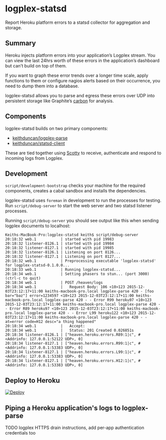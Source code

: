 # logplex-statsd

Report Heroku platform errors to a statsd collector for aggregation and storage.

## Summary

Heroku injects platform errors into your application’s Logplex stream. You can view
the last 24hrs worth of these errors in the application’s dashboard but can’t build
on top of them.

If you want to graph these error trends over a longer time scale, apply functions to them
or configure nagios alerts based on their occurrence, you need to dump them into a database.

logplex-statsd allows you to parse and egress these errors over UDP into persistent storage
like Graphite’s [carbon](https://github.com/graphite-project/) for analysis.

## Components

logplex-statsd builds on two primary components:

- [keithduncan/logplex-parse](https://github.com/keithduncan/logplex-parse)
- [keithduncan/statsd-client](https://github.com/keithduncan/statsd-client)

These are tied together using [Scotty](http://github.com/scotty-web/scotty) to receive, authenticate
and respond to incoming logs from Logplex.

## Development

`script/development-bootstrap` checks your machine for the required components,
creates a cabal sandbox and installs the dependencies.

logplex-statsd uses `foreman` in development to run the processes for testing.
Run `script/debug-server` to start the web server and two statsd listener
processes.

Running `script/debug-server` you should see output like this when sending
logplex documents to localhost:

```
Keiths-MacBook-Pro:logplex-statsd keith$ script/debug-server
20:18:32 web.1           | started with pid 19983
20:18:32 listener-8126.1 | started with pid 19984
20:18:32 listener-8127.1 | started with pid 19985
20:18:32 listener-8126.1 | Listening on port 8126...
20:18:32 listener-8127.1 | Listening on port 8127...
20:18:32 web.1           | Preprocessing executable 'logplex-statsd' for logplex-statsd-0.1.0.0...
20:18:33 web.1           | Running logplex-statsd...
20:18:34 web.1           | Setting phasers to stun... (port 3000) (ctrl-c to quit)
20:18:34 web.1           | POST /heaven/logs
20:18:34 web.1           |   Request Body: 106 <10>123 2015-12-03T23:12:17+11:00 keiths-macbook-pro.local logplex-parse 420 - [foo bar="baz"] error=1234597 <10>123 2015-12-03T23:12:17+11:00 keiths-macbook-pro.local logplex-parse 420 - - Error R99 heroku97 <10>123 2015-12-03T23:12:17+11:00 keiths-macbook-pro.local logplex-parse 420 - - Error R89 heroku97 <10>123 2015-12-03T23:12:17+11:00 keiths-macbook-pro.local logplex-parse 420 - - Error L99 heroku122 <10>123 2015-12-03T23:12:17+11:00 keiths-macbook-pro.local logplex-parse 420 - - at=error code=H12 desc="a thing happened"
20:18:34 web.1           |   Accept:
20:18:34 web.1           |   Status: 201 Created 0.026851s
20:18:34 listener-8126.1 | ["heaven.heroku.errors.R89:1|c", #<Addrinfo: 127.0.0.1:52122 UDP>, 0]
20:18:34 listener-8127.1 | ["heaven.heroku.errors.R99:1|c", #<Addrinfo: 127.0.0.1:53383 UDP>, 0]
20:18:34 listener-8127.1 | ["heaven.heroku.errors.L99:1|c", #<Addrinfo: 127.0.0.1:53383 UDP>, 0]
20:18:34 listener-8127.1 | ["heaven.heroku.errors.H12:1|c", #<Addrinfo: 127.0.0.1:53383 UDP>, 0]
```

## Deploy to Heroku

[![Deploy](https://www.herokucdn.com/deploy/button.svg)](https://heroku.com/deploy)

## Piping a Heroku application's logs to logplex-parse

TODO logplex HTTPS drain instructions, add per-app authentication credentials
too
